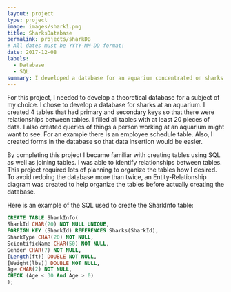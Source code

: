 ```yaml
---
layout: project
type: project
image: images/shark1.png
title: SharksDatabase
permalink: projects/sharkDB
# All dates must be YYYY-MM-DD format!
date: 2017-12-08
labels:
  - Database
  - SQL
summary: I developed a database for an aquarium concentrated on sharks.
---
```


<div class="ui small rounded images">
</div>

For this project, I needed to develop a theoretical database for a subject of my choice. I chose to develop a database for sharks
at an aquarium. I created 4 tables that had primary and secondary keys so that there were relationships between tables. I filled 
all tables with at least 20 pieces of data. I also created queries of things a person working at an aquarium might want to see. For
an example there is an employee schedule table. Also, I created forms in the database so that data insertion would be easier.

By completing this project I became familiar with creating tables using SQL as well as joining tables. I was able to identify 
relationships between tables. This project required lots of planning to organize the tables how I desired. To avoid redoing the
database more than twice, an Entity-Relationship diagram was created to help organize the tables before actually creating the
database.

Here is an example of the SQL used to create the SharkInfo table:

```SQL
CREATE TABLE SharkInfo(
SharkId CHAR(20) NOT NULL UNIQUE,
FOREIGN KEY (SharkId) REFERENCES Sharks(SharkId),
SharkType CHAR(20) NOT NULL,
ScientificName CHAR(50) NOT NULL,
Gender CHAR(7) NOT NULL,
[Length(ft)] DOUBLE NOT NULL,
[Weight(lbs)] DOUBLE NOT NULL,
Age CHAR(2) NOT NULL,
CHECK (Age < 30 And Age > 0)
);

